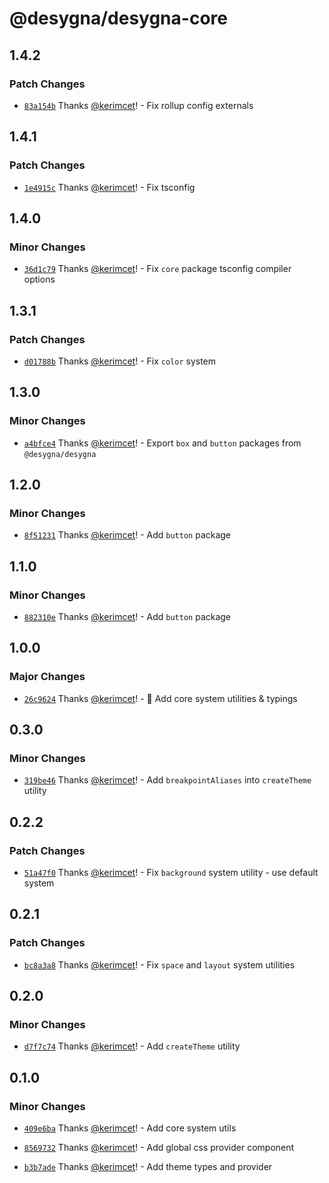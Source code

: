 # @desygna/desygna-core

## 1.4.2

### Patch Changes

- [`83a154b`](https://github.com/desygna/desygna/commit/83a154b48dcb93754cbb0a60778a624760b82ba4) Thanks [@kerimcet](https://github.com/kerimcet)! - Fix rollup config externals

## 1.4.1

### Patch Changes

- [`1e4915c`](https://github.com/desygna/desygna/commit/1e4915c5bb1d5643178451a3a9b280728adb1a79) Thanks [@kerimcet](https://github.com/kerimcet)! - Fix tsconfig

## 1.4.0

### Minor Changes

- [`36d1c79`](https://github.com/desygna/desygna/commit/36d1c7959cb0173dd965c1ba9e2a7378c14873d1) Thanks [@kerimcet](https://github.com/kerimcet)! - Fix `core` package tsconfig compiler options

## 1.3.1

### Patch Changes

- [`d01788b`](https://github.com/desygna/desygna/commit/d01788bfffc66119e4b56dbcc37c100496f66387) Thanks [@kerimcet](https://github.com/kerimcet)! - Fix `color` system

## 1.3.0

### Minor Changes

- [`a4bfce4`](https://github.com/desygna/desygna/commit/a4bfce44cc1a443441d7418409a471b464b1af58) Thanks [@kerimcet](https://github.com/kerimcet)! - Export `box` and `button` packages from `@desygna/desygna`

## 1.2.0

### Minor Changes

- [`8f51231`](https://github.com/desygna/desygna/commit/8f512316dfd743cd81015b99762a013a001c02ce) Thanks [@kerimcet](https://github.com/kerimcet)! - Add `button` package

## 1.1.0

### Minor Changes

- [`882310e`](https://github.com/desygna/desygna/commit/882310e004211fae86023f4225bf7dabaf82e94f) Thanks [@kerimcet](https://github.com/kerimcet)! - Add `button` package

## 1.0.0

### Major Changes

- [`26c9624`](https://github.com/desygna/desygna/commit/26c962433a54ca30588ed6ac7215773a6a36f443) Thanks [@kerimcet](https://github.com/kerimcet)! - 🎉 Add core system utilities & typings

## 0.3.0

### Minor Changes

- [`319be46`](https://github.com/desygna/desygna/commit/319be46c214d2b161e37943ba732469e9d725eba) Thanks [@kerimcet](https://github.com/kerimcet)! - Add `breakpointAliases` into `createTheme` utility

## 0.2.2

### Patch Changes

- [`51a47f0`](https://github.com/desygna/desygna/commit/51a47f076caaf1d06ae66335d09f8911c092718c) Thanks [@kerimcet](https://github.com/kerimcet)! - Fix `background` system utility - use default system

## 0.2.1

### Patch Changes

- [`bc8a3a8`](https://github.com/desygna/desygna/commit/bc8a3a89ebcadbe4670bd05fe2c424a1efb4b52e) Thanks [@kerimcet](https://github.com/kerimcet)! - Fix `space` and `layout` system utilities

## 0.2.0

### Minor Changes

- [`d7f7c74`](https://github.com/desygna/desygna/commit/d7f7c748fdecd7c4485ddb27298763fb5e80db91) Thanks [@kerimcet](https://github.com/kerimcet)! - Add `createTheme` utility

## 0.1.0

### Minor Changes

- [`409e6ba`](https://github.com/desygna/desygna/commit/409e6ba2f2a106af71fb332139bb35081f0c9df7) Thanks [@kerimcet](https://github.com/kerimcet)! - Add core system utils

- [`8569732`](https://github.com/desygna/desygna/commit/856973298fc2cf10b5c755a241c133a4df4795d6) Thanks [@kerimcet](https://github.com/kerimcet)! - Add global css provider component

- [`b3b7ade`](https://github.com/desygna/desygna/commit/b3b7ade692f3a8df025bcf1f0a38a77285f59fdd) Thanks [@kerimcet](https://github.com/kerimcet)! - Add theme types and provider
